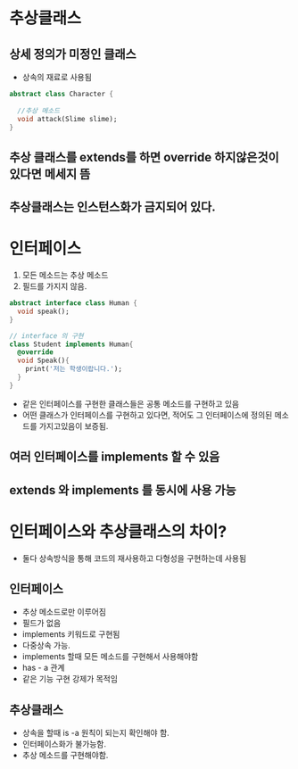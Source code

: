 # 추상클래스
## 상세 정의가 미정인 클래스
- 상속의 재료로 사용됨
```dart
abstract class Character {
  
  //추상 메소드
  void attack(Slime slime);
}
```

## 추상 클래스를 extends를 하면 override 하지않은것이 있다면 메세지 뜸

## 추상클래스는 인스턴스화가 금지되어 있다.

# 인터페이스
1. 모든 메소드는 추상 메소드
2. 필드를 가지지 않음.
```dart
abstract interface class Human {
  void speak();
}

// interface 의 구현
class Student implements Human{
  @override
  void Speak(){
    print('저는 학생이랍니다.');
  }
}
```

- 같은 인터페이스를 구현한 클래스들은 공통 메소드를 구현하고 있음
- 어떤 클래스가 인터페이스를 구현하고 있다면, 적어도 그 인터페이스에 정의된 메소드를 가지고있음이 보증됨.

## 여러 인터페이스를 implements 할 수 있음
## extends 와 implements 를 동시에 사용 가능


# 인터페이스와 추상클래스의 차이?
- 둘다 상속방식을 통해 코드의 재사용하고 다형성을 구현하는데 사용됨

## 인터페이스
- 추상 메소드로만 이루어짐
- 필드가 없음
- implements 키워드로 구현됨
- 다중상속 가능.
- implements 할때 모든 메소드를 구현해서 사용해야함
- has - a 관계
- 같은 기능 구현 강제가 목적임

## 추상클래스
- 상속을 할때 is -a 원칙이 되는지 확인해야 함.
- 인터페이스화가 불가능함.
- 추상 메소드를 구현해야함.

